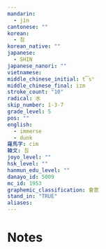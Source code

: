 ```yaml
---
mandarin:
  - jìn
cantonese: ""
korean:
  - 침
korean_native: ""
japanese:
  - SHIN
japanese_nanori: ""
vietnamese:
middle_chinese_initial: t͡sʰ
middle_chinese_final: iɪm
stroke_count: "10"
radical: 水
skip_number: 1-3-7
grade_level: 5
pos: ""
english:
  - immerse
  - dunk
羅馬字: cim
韓文: 침
joyo_level: ""
hsk_level: ""
hanmun_edu_level: ""
danayo_id: 5009
mc_id: 1953
graphemic_classification: 會意
stand_in: "TRUE"
aliases:
---
```


# Notes
